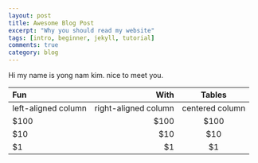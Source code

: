 ```yaml
---
layout: post
title: Awesome Blog Post
excerpt: "Why you should read my website"
tags: [intro, beginner, jekyll, tutorial]
comments: true
category: blog
---
```

Hi my name is yong nam kim. nice to meet you.

| Fun                  | With                 | Tables          |
| :------------------- | -------------------: |:---------------:|
| left-aligned column  | right-aligned column | centered column |
| $100                 | $100                 | $100            |
| $10                  | $10                  | $10             |
| $1                   | $1                   | $1              |
